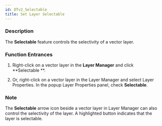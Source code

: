 ```yaml
---
id: DTv2_Selectable
title: Set Layer Selectable
---
```

### Description
The **Selectable** feature controls the selectivity of a vector layer.

### Function Entrances

1. Right-click on a vector layer in the **Layer Manager** and click **Selectable **.

2. Or, right-click on a vector layer in the Layer Manager and select Layer Properties. In the popup Layer Properties panel, check **Selectable**.

### Note

The **Selectable** arrow icon beside a vector layer in Layer Manager can also control the selectivity of the layer. A highlighted button indicates that the layer is selectable.

